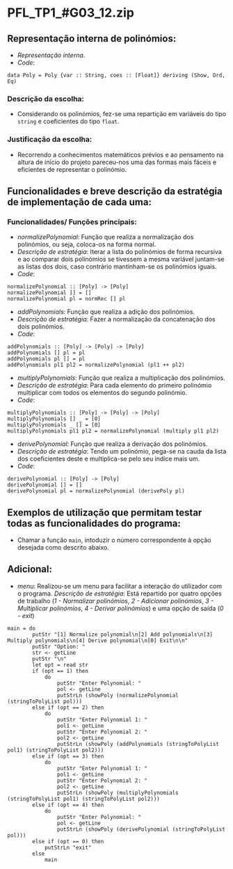 # PFL_TP1_#G03_12.zip


## Representação interna de polinómios:

- *Representação interna*.
- *Code*:

```
data Poly = Poly {var :: String, coes :: [Float]} deriving (Show, Ord, Eq)
```

### Descrição da escolha:

- Considerando os polinómios, fez-se uma repartição em variáveis do tipo `string` e coeficientes do tipo `float`.

### Justificação da escolha:

- Recorrendo a conhecimentos matemáticos prévios e ao pensamento na altura de início do projeto pareceu-nos uma das formas mais fáceis e eficientes de representar o polinómio.

## Funcionalidades e breve descrição da estratégia de implementação de cada uma:

### Funcionalidades/ Funções principais:

- *normalizePolynomial*: Função que realiza a normalização dos polinómios, ou seja, coloca-os na forma normal.
- *Descrição de estratégia*: Iterar a lista do polinómios de forma recursiva e ao comparar dois polinómios se tivessem a mesma variável juntam-se as listas dos dois, caso contrário mantinham-se os polinómios iguais.
- *Code*:

```
normalizePolynomial :: [Poly] -> [Poly]
normalizePolynomial [] = []
normalizePolynomial pl = normRec [] pl
```

- *addPolynomials*: Função que realiza a adição dos polinómios.
- *Descrição de estratégia*: Fazer a normalização da concatenação dos dois polinómios.
- *Code*:

```
addPolynomials :: [Poly] -> [Poly] -> [Poly]
addPolynomials [] pl = pl
addPolynomials pl [] = pl
addPolynomials pl1 pl2 = normalizePolynomial (pl1 ++ pl2)
```

- *multiplyPolynomials*: Função que realiza a multiplicação dos polinómios.
- *Descrição de estratégia*: Para cada elemento do primeiro polinómio multiplicar com todos os elementos do segundo polinómio.
- *Code*:

```
multiplyPolynomials :: [Poly] -> [Poly] -> [Poly]
multiplyPolynomials [] _ = [0]
multiplyPolynomials _ [] = [0]
multiplyPolynomials pl1 pl2 = normalizePolynomial (multiply pl1 pl2) 
```

- *derivePolynomial*: Função que realiza a derivação dos polinómios.
- *Descrição de estratégia*: Tendo um polinómio, pega-se na cauda da lista dos coeficientes deste e multiplica-se pelo seu indíce mais um.
- *Code*:

```
derivePolynomial :: [Poly] -> [Poly]
derivePolynomial [] = []
derivePolynomial pl = normalizePolynomial (derivePoly pl)
```

## Exemplos de utilização que permitam testar todas as funcionalidades do programa:

- Chamar a função `main`, intoduzir o número correspondente à opção desejada como descrito abaixo.

## Adicional:

- *menu*: Realizou-se um menu para facilitar a interação do utilizador com o programa.
*Descrição de estratégia*: Está repartido por quatro opções de trabalho (*1 - Normalizar polinómios*, *2 - Adicionar polinómios*, *3 - Multiplicar polinómios*, *4 - Derivar polinómios*) e uma opção de saída (*0 - exit*)

```
main = do
        putStr "[1] Normalize polynomial\n[2] Add polynomials\n[3] Multiply polynomials\n[4] Derive polynomial\n[0] Exit\n\n"
        putStr "Option: "
        str <- getLine
        putStr "\n"
        let opt = read str
        if (opt == 1) then
            do
                putStr "Enter Polynomial: "
                pol <- getLine
                putStrLn (showPoly (normalizePolynomial (stringToPolyList pol)))
        else if (opt == 2) then
            do
                putStr "Enter Polynomial 1: "
                pol1 <- getLine
                putStr "Enter Polynomial 2: "
                pol2 <- getLine
                putStrLn (showPoly (addPolynomials (stringToPolyList pol1) (stringToPolyList pol2)))
        else if (opt == 3) then
            do
                putStr "Enter Polynomial 1: "
                pol1 <- getLine
                putStr "Enter Polynomial 2: "
                pol2 <- getLine
                putStrLn (showPoly (multiplyPolynomials (stringToPolyList pol1) (stringToPolyList pol2)))
        else if (opt == 4) then
            do
                putStr "Enter Polynomial: "
                pol <- getLine
                putStrLn (showPoly (derivePolynomial (stringToPolyList pol)))
        else if (opt == 0) then
            putStrLn "exit"
        else
            main
```
